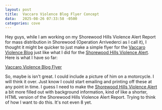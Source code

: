 ```yaml
---
layout: post
title:  Vaccaro Violence Blog Flyer Concept
data:   2025-08-26 07:33:58 -0500
categories: cove
---
```

Hey guys, while I am working on my Shorewood Hills Violence Alert Report for mass distribution in Shorewood (Operation Arrivederci as I call it), I thought it might be quicker to just make a simple flyer for the [Vaccaro Violence Blog](qtleeq.github.io) just like what I did for the [Shorewood Hills Violence Alert](https://shorewoodhillsviolencealert.github.io). Here is what I have so far:

[Vaccaro Violence Blog Flyer](/images/vvb_flyer.pdf)

So, maybe is isn't great. I could include a picture of him on a motorcycle. I will think it over. Just know I could start emailing and printing off these at any point in time. I guess I need to make the [Shorewood Hills Violence Alert](https://shorewoodhillsviolencealert.github.io) a bit more filled out with background information, kind of like a shorter, HTML version of the Shorewood Hills Violence Alert Report. Trying to think of how I want to do this. It's not even 8 yet.